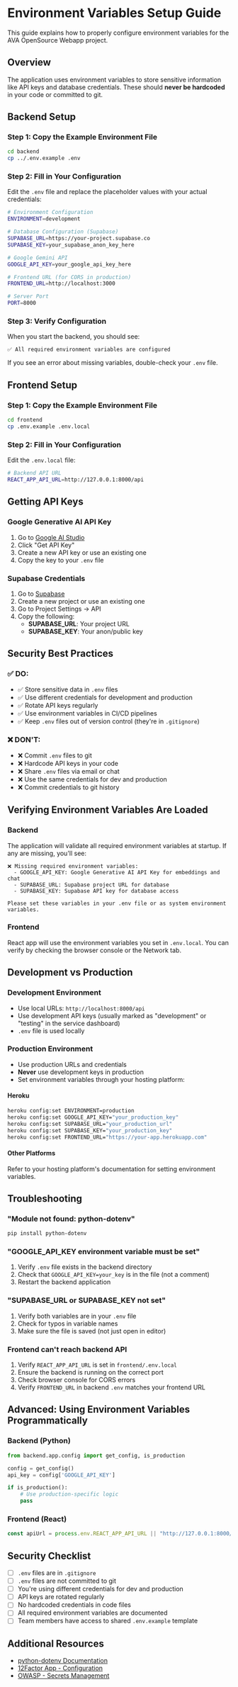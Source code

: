 # Environment Variables Setup Guide

This guide explains how to properly configure environment variables for the AVA OpenSource Webapp project.

## Overview

The application uses environment variables to store sensitive information like API keys and database credentials. These should **never be hardcoded** in your code or committed to git.

## Backend Setup

### Step 1: Copy the Example Environment File

```bash
cd backend
cp ../.env.example .env
```

### Step 2: Fill in Your Configuration

Edit the `.env` file and replace the placeholder values with your actual credentials:

```bash
# Environment Configuration
ENVIRONMENT=development

# Database Configuration (Supabase)
SUPABASE_URL=https://your-project.supabase.co
SUPABASE_KEY=your_supabase_anon_key_here

# Google Gemini API
GOOGLE_API_KEY=your_google_api_key_here

# Frontend URL (for CORS in production)
FRONTEND_URL=http://localhost:3000

# Server Port
PORT=8000
```

### Step 3: Verify Configuration

When you start the backend, you should see:

```
✅ All required environment variables are configured
```

If you see an error about missing variables, double-check your `.env` file.

## Frontend Setup

### Step 1: Copy the Example Environment File

```bash
cd frontend
cp .env.example .env.local
```

### Step 2: Fill in Your Configuration

Edit the `.env.local` file:

```bash
# Backend API URL
REACT_APP_API_URL=http://127.0.0.1:8000/api
```

## Getting API Keys

### Google Generative AI API Key

1. Go to [Google AI Studio](https://aistudio.google.com/app/apikey)
2. Click "Get API Key"
3. Create a new API key or use an existing one
4. Copy the key to your `.env` file

### Supabase Credentials

1. Go to [Supabase](https://supabase.com/)
2. Create a new project or use an existing one
3. Go to Project Settings → API
4. Copy the following:
    - **SUPABASE_URL**: Your project URL
    - **SUPABASE_KEY**: Your anon/public key

## Security Best Practices

### ✅ DO:

-   ✅ Store sensitive data in `.env` files
-   ✅ Use different credentials for development and production
-   ✅ Rotate API keys regularly
-   ✅ Use environment variables in CI/CD pipelines
-   ✅ Keep `.env` files out of version control (they're in `.gitignore`)

### ❌ DON'T:

-   ❌ Commit `.env` files to git
-   ❌ Hardcode API keys in your code
-   ❌ Share `.env` files via email or chat
-   ❌ Use the same credentials for dev and production
-   ❌ Commit credentials to git history

## Verifying Environment Variables Are Loaded

### Backend

The application will validate all required environment variables at startup. If any are missing, you'll see:

```
❌ Missing required environment variables:
  - GOOGLE_API_KEY: Google Generative AI API Key for embeddings and chat
  - SUPABASE_URL: Supabase project URL for database
  - SUPABASE_KEY: Supabase API key for database access

Please set these variables in your .env file or as system environment variables.
```

### Frontend

React app will use the environment variables you set in `.env.local`. You can verify by checking the browser console or the Network tab.

## Development vs Production

### Development Environment

-   Use local URLs: `http://localhost:8000/api`
-   Use development API keys (usually marked as "development" or "testing" in the service dashboard)
-   `.env` file is used locally

### Production Environment

-   Use production URLs and credentials
-   **Never** use development keys in production
-   Set environment variables through your hosting platform:

#### Heroku

```bash
heroku config:set ENVIRONMENT=production
heroku config:set GOOGLE_API_KEY="your_production_key"
heroku config:set SUPABASE_URL="your_production_url"
heroku config:set SUPABASE_KEY="your_production_key"
heroku config:set FRONTEND_URL="https://your-app.herokuapp.com"
```

#### Other Platforms

Refer to your hosting platform's documentation for setting environment variables.

## Troubleshooting

### "Module not found: python-dotenv"

```bash
pip install python-dotenv
```

### "GOOGLE_API_KEY environment variable must be set"

1. Verify `.env` file exists in the backend directory
2. Check that `GOOGLE_API_KEY=your_key` is in the file (not a comment)
3. Restart the backend application

### "SUPABASE_URL or SUPABASE_KEY not set"

1. Verify both variables are in your `.env` file
2. Check for typos in variable names
3. Make sure the file is saved (not just open in editor)

### Frontend can't reach backend API

1. Verify `REACT_APP_API_URL` is set in `frontend/.env.local`
2. Ensure the backend is running on the correct port
3. Check browser console for CORS errors
4. Verify `FRONTEND_URL` in backend `.env` matches your frontend URL

## Advanced: Using Environment Variables Programmatically

### Backend (Python)

```python
from backend.app.config import get_config, is_production

config = get_config()
api_key = config['GOOGLE_API_KEY']

if is_production():
    # Use production-specific logic
    pass
```

### Frontend (React)

```javascript
const apiUrl = process.env.REACT_APP_API_URL || "http://127.0.0.1:8000/api";
```

## Security Checklist

-   [ ] `.env` files are in `.gitignore`
-   [ ] `.env` files are not committed to git
-   [ ] You're using different credentials for dev and production
-   [ ] API keys are rotated regularly
-   [ ] No hardcoded credentials in code files
-   [ ] All required environment variables are documented
-   [ ] Team members have access to shared `.env.example` template

## Additional Resources

-   [python-dotenv Documentation](https://python-dotenv.readthedocs.io/)
-   [12Factor App - Configuration](https://12factor.net/config)
-   [OWASP - Secrets Management](https://owasp.org/www-community/api_1_0_broken_object_level_authorization)
